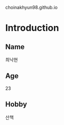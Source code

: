 choinakhyun98.github.io

Introduction
==============================

Name
------------------------------
최낙현

Age
------------------------------
23

Hobby
------------------------------
산책
